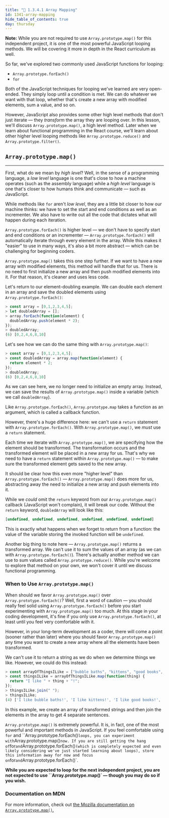 ```yaml
---
title: "📓 1.3.4.1 Array Mapping"
id: 1341-array-mapping
hide_table_of_contents: true
day: thursday
---
```


**Note:** While you are not required to use `Array.prototype.map()` for this independent project, it is one of the most powerful JavaScript looping methods. We will be covering it more in depth in the React curriculum as well.

So far, we've explored two commonly used JavaScript functions for looping:

* `Array.prototype.forEach()`
* `for`

Both of the JavaScript techniques for looping we've learned are very open-ended. They simply loop until a condition is met. We can do whatever we want with that loop, whether that's create a new array with modified elements, sum a value, and so on.

However, JavaScript also provides some other high level methods that don't just iterate — they _transform_ the array they are looping over. In this lesson, we'll discuss `Array.prototype.map()`, a high level method. Later when we learn about functional programming in the React course, we'll learn about other higher level looping methods like `Array.prototype.reduce()` and `Array.prototype.filter()`.

## `Array.prototype.map()`
---

First, what do we mean by _high level_? Well, in the sense of a programming language, a _low level_ language is one that's close to how a machine operates (such as the assembly language) while a _high level_ language is one that's closer to how humans think and communicate — such as JavaScript.

While methods like `for` aren't _low level_, they are a little bit closer to how our machine thinks: we have to set the start and end conditions as well as an incrementer. We also have to write out all the code that dictates what will happen during each iteration.

`Array.prototype.forEach()` is higher level — we don't have to specify start and end conditions or an incrementer — `Array.prototype.forEach()` will automatically iterate through every element in the array. While this makes it "easier" to use in many ways, it's also a bit more abstract — which can be challenging for beginning coders.

`Array.prototype.map()` takes this one step further. If we want to have a new array with modified elements, this method will handle that for us. There is no need to first initialize a new array and then push modified elements into it. For that reason, it's cleaner and uses less code.

Let's return to our element-doubling example. We can double each element in an array and save the doubled elements using `Array.prototype.forEach()`:

```js
> const array = [0,1,2,3,4,5];
> let doubledArray = [];
> array.forEach(function(element) {
  doubledArray.push(element * 2);
});
> doubledArray;
(6) [0,2,4,6,8,10]
```

Let's see how we can do the same thing with `Array.prototype.map()`:

```js
> const array = [0,1,2,3,4,5];
> const doubledArray = array.map(function(element) {
  return element * 2;
});
> doubledArray;
(6) [0,2,4,6,8,10]
```

As we can see here, we no longer need to initialize an empty array. Instead, we can save the results of `Array.prototype.map()` inside a variable (which we call `doubledArray`).

Like `Array.prototype.forEach()`, `Array.prototype.map` takes a function as an argument, which is called a callback function.

However, there's a huge difference here: we can't use a `return` statement with `Array.prototype.forEach()`. With `Array.prototype.map()`, we _must_ use a `return` statement. 

Each time we iterate with `Array.prototype.map()`, we are specifying how the element should be transformed. The transformation occurs and the transformed element will be placed in a new array for us. That's why we need to have a `return` statement within `Array.prototype.map()` — to make sure the transformed element gets saved to the new array. 

It should be clear how this even more "higher level" than `Array.prototype.forEach()` — `Array.prototype.map()` does more for us, abstracting away the need to initialize a new array and push elements into it.

While we _could_ omit the `return` keyword from our `Array.prototype.map()` callback (JavaScript won't complain), it will break our code. Without the `return` keyword, `doubledArray` will look like this:

```js
[undefined, undefined, undefined, undefined, undefined, undefined]
```

This is exactly what happens when we forget to return from a function: the value of the variable storing the invoked function will be `undefined`.

Another big thing to note here — `Array.prototype.map()` returns a transformed array. We can't use it to sum the values of an array (as we can with `Array.prototype.forEach()`). There's actually another method we can use to sum values called `Array.prototype.reduce()`. While you're welcome to explore that method on your own, we won't cover it until we discuss functional programming.

### When to Use `Array.prototype.map()`

When should we favor `Array.prototype.map()` over `Array.prototype.forEach()`? Well, first a word of caution — you should really feel solid using `Array.prototype.forEach()` before you start experimenting with `Array.prototype.map()` too much. At this stage in your coding development, it's fine if you only use `Array.prototype.forEach()`, at least until you feel very comfortable with it.

However, in your long-term development as a coder, there will come a point (sooner rather than later) where you should favor `Array.prototype.map()` any time you want to create a new array where all the elements have been transformed.

We can't use it to return a string as we do when we determine things we like. However, we could do this instead:

```js
> const arrayOfThingsILike = ["bubble baths", "kittens", "good books", "clean code"];
> const thingsILike = arrayOfThingsILike.map(function(thing) {
  return "I like " + thing + "!";
});
> thingsILike.join(" ");
> thingsILike;
(4) ['I like bubble baths!', 'I like kittens!', 'I like good books!', 'I like clean code!']
```

In this example, we create an array of transformed strings and then join the elements in the array to get 4 separate sentences.

`Array.prototype.map()` is extremely powerful. It is, in fact, one of the most powerful and important methods in JavaScript. If you feel comfortable using `for` and ``Array.prototype.forEach()` loops, you can experiment with `Array.prototype.map()` now. If you are still getting the hang of `for` and `Array.prototype.forEach()` (which is completely expected and even likely considering we've just started learning about loops), store this information away for now and focus on `for` and `Array.prototype.forEach()`.

**While you are expected to loop for the next independent project, you are not expected to use ``Array.prototype.map()` — though you may do so if you wish.**

### Documentation on MDN

For more information, check out [the Mozilla documentation on `Array.prototype.map()`.](https://developer.mozilla.org/en-US/docs/Web/JavaScript/Reference/Global_Objects/Array/map)
